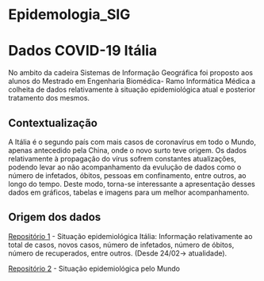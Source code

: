 # Epidemologia_SIG

# **Dados COVID-19 Itália**

No ambito da cadeira Sistemas de Informação Geográfica foi proposto aos alunos do Mestrado em Engenharia Biomédica- Ramo Informática Médica a colheita de dados relativamente à situação epidemiológica atual e posterior tratamento dos mesmos.

## **Contextualização**

A Itália é o segundo país com mais casos de coronavírus em todo o Mundo, apenas antecedido pela China, onde o novo surto teve origem. Os dados relativamente à propagação do vírus sofrem constantes atualizações, podendo levar ao não acompanhamento da evulução de dados como o número de infetados, óbitos, pessoas em confinamento, entre outros, ao longo do tempo. Deste modo, torna-se interessante a apresentação desses dados em gráficos, tabelas e imagens para um melhor acompanhamento.

## **Origem dos dados**

[Repositório 1](https://github.com/pcm-dpc/COVID-19/tree/master/dati-andamento-nazionale) - Situação epidemiológica Itália: Informação relativamente ao total de casos, novos casos, número de infetados, número de óbitos, número de recuperados, entre outros. (Desde 24/02-> atualidade).

[Repositório 2](https://www.ecdc.europa.eu/en/geographical-distribution-2019-ncov-cases) - Situação epidemiológica pelo Mundo

